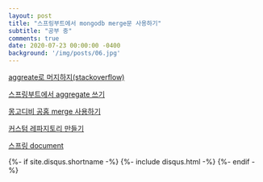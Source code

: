 ```yaml
---
layout: post
title: "스프링부트에서 mongodb merge문 사용하기"
subtitle: "공부 중"
comments: true
date: 2020-07-23 00:00:00 -0400
background: '/img/posts/06.jpg'
---
```

[aggreate로 머지하지(stackoverflow)](https://stackoverflow.com/questions/41878020/how-can-i-combine-find-insert-in-mongodb-like-oracle-sql)

[스프링부트에서 aggregate 쓰기](https://jaehun2841.github.io/2019/02/24/2019-02-24-mongodb-3/#mongo-db-aggregation-pipeline/)

[몽고디비 공홈 merge 사용하기](https://docs.mongodb.com/manual/reference/operator/aggregation/merge/index.html)

[커스텀 레파지토리 만들기](https://gist.github.com/normoes/53c46a3ef2bbe3a1bff817573362f6ee)

[스프링 document](https://docs.spring.io/spring-data/data-mongodb/docs/current/api/org/springframework/data/mongodb/core/aggregation/AggregationOperation.html)



{%- if site.disqus.shortname -%}
    {%- include disqus.html -%}
{%- endif -%}